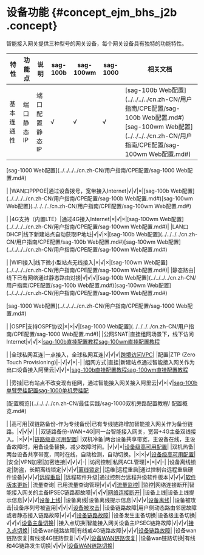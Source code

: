 # 设备功能 {#concept_ejm_bhs_j2b .concept}

智能接入网关提供三种型号的网关设备，每个网关设备具有独特的功能特性。

|特性|功能点|说明|sag-100b|sag-100wm|sag-1000|相关文档|
|--|---|--|--------|---------|--------|----|
|基本连通性|端口静态IP|端口配置静态IP|√|√|√|[sag-100b Web配置](../../../../cn.zh-CN/用户指南/CPE配置/sag-100b Web配置.md#)[sag-100wm Web配置](../../../../cn.zh-CN/用户指南/CPE配置/sag-100wm Web配置.md#)

[sag-1000 Web配置](../../../../cn.zh-CN/用户指南/CPE配置/sag-1000 Web配置.md#)

|
|WAN口PPPOE|通过设备拨号，宽带接入Internet|√|√|×|[sag-100b Web配置](../../../../cn.zh-CN/用户指南/CPE配置/sag-100b Web配置.md#)[sag-100wm Web配置](../../../../cn.zh-CN/用户指南/CPE配置/sag-100wm Web配置.md#)

|
|4G支持（内置LTE）|通过4G接入Internet|×|√|×|[sag-100wm Web配置](../../../../cn.zh-CN/用户指南/CPE配置/sag-100wm Web配置.md#)|
|LAN口DHCP|线下新建站点自动获取IP地址|√|√|×|[sag-100b Web配置](../../../../cn.zh-CN/用户指南/CPE配置/sag-100b Web配置.md#)[sag-100wm Web配置](../../../../cn.zh-CN/用户指南/CPE配置/sag-100wm Web配置.md#)

|
|WIFI接入|线下微小型站点无线接入|×|√|×|[sag-100wm Web配置](../../../../cn.zh-CN/用户指南/CPE配置/sag-100wm Web配置.md#)|
|静态路由|线下已有网络通过静态路由对接|√|√|√|[sag-100b Web配置](../../../../cn.zh-CN/用户指南/CPE配置/sag-100b Web配置.md#)[sag-100wm Web配置](../../../../cn.zh-CN/用户指南/CPE配置/sag-100wm Web配置.md#)

[sag-1000 Web配置](../../../../cn.zh-CN/用户指南/CPE配置/sag-1000 Web配置.md#)

|
|OSPF|支持OSPF协议|×|×|√|[sag-1000 Web配置](../../../../cn.zh-CN/用户指南/CPE配置/sag-1000 Web配置.md#)|
|公网SNAT|直挂组网场景下，线下访问Internet|√|√|×|[sag-100b直挂配置教程](../../../../cn.zh-CN/最佳实践/sag-100b直挂配置教程.md#)[sag-100wm直挂配置教程](../../../../cn.zh-CN/最佳实践/sag-100wm直挂配置教程.md#)

|
|全球私网互连|一点接入，全球私网互连|√|√|√|[跨境访问VPC](../../../../cn.zh-CN/最佳实践/跨境访问VPC.md#)|
|配置|ZTP \(Zero Touch Provisioning\)|-|√|√|×|-|
|组网方式|直挂|新建站点通过智能接入网关作为出口设备接入阿里云|√|√|×|[sag-100b直挂配置教程](../../../../cn.zh-CN/最佳实践/sag-100b直挂配置教程.md#)[sag-100wm直挂配置教程](../../../../cn.zh-CN/最佳实践/sag-100wm直挂配置教程.md#)

|
|旁挂|已有站点不改变现有组网，通过智能接入网关接入阿里云|√|×|√|[sag-100b单臂旁挂配置](../../../../cn.zh-CN/最佳实践/sag-100b单臂旁挂配置.md#)[sag-1000单机旁挂配](../../../../cn.zh-CN/.md#)

[配置概览](../../../../cn.zh-CN/最佳实践/sag-1000双机旁路配置教程/ 配置概览.md#)

|
|高可用|双链路备份-作为专线备份|已有专线链路增加智能接入网关作为备份链路。|√|√|√| |
|双链路备份-WAN+4G|同一台智能接入网关，宽带+4G主备双线接入。|×|√|×|[链路级高可用配置](../../../../cn.zh-CN/用户指南/控制台配置/管理智能接入网关实例/链路级高可用配置.md#)|
|双机冷备|两台设备共享带宽，主设备在线，主设备故障时，用备设备替换，减少故障时间。|√|√|×|[设备级高可用配置](../../../../cn.zh-CN/用户指南/控制台配置/管理智能接入网关实例/设备级高可用配置.md#)|
|双机热备|两台设备共享带宽，同时在线，自动检测，自动切换。|×|×|√|[设备级高可用配置](../../../../cn.zh-CN/用户指南/控制台配置/管理智能接入网关实例/设备级高可用配置.md#)|
|安全|VPN加密|加密连接|√|√|√|-|
|访问控制|私网ACL管理|×|×|√|-|
|设备离线锁定|防盗，长期离线锁定|√|√|√|[离线锁定](../../../../cn.zh-CN/用户指南/控制台配置/管理智能接入网关实例/离线锁定.md#)|
|运维|远程重启|通过控制台远程重启硬件设备|√|√|√|[远程重启](../../../../cn.zh-CN/用户指南/控制台配置/管理智能接入网关实例/远程重启.md#)|
|远程软件升级|通过控制台远程升级软件版本|√|√|√|[软件版本更新](../../../../cn.zh-CN/用户指南/控制台配置/管理智能接入网关实例/软件版本更新.md#)|
|流量查询| 已用流量查询管理|√|√|√|[流量监控](../../../../cn.zh-CN/故障处理/告警管理/流量监控.md#)|
|监控|网络连接断开|智能接入网关的主备IPSEC链路都故障|√|√|√|[网络连接断开](../../../../cn.zh-CN/故障处理/告警管理/网络连接断开.md#)|
|设备上线|设备上线提示信息|√|√|√|[设备上线](../../../../cn.zh-CN/故障处理/告警管理/设备上线.md#)|
|设备离线|设备离线提示信息|√|√|√|[设备离线](../../../../cn.zh-CN/故障处理/告警管理/设备离线.md#)|
|设备被攻击|设备序列号被盗用|√|√|√|[设备被攻击](../../../../cn.zh-CN/故障处理/告警管理/设备被攻击.md#)|
|设备链路故障|用户侧动态路由邻居故障或者静态接入链路故障|√|√|√|[设备链路故障](../../../../cn.zh-CN/故障处理/告警管理/设备链路故障.md#)|
|设备发生主备切换|设备级主备切换|√|√|√|[设备主备切换](../../../../cn.zh-CN/故障处理/告警管理/设备主备切换.md#)|
|接入点切换|智能接入网关设备主IPSEC链路故障|√|√|√|[接入点切换](../../../../cn.zh-CN/故障处理/告警管理/接入点切换.md#)|
|设备wan链路故障|有线或4G链路故障|√|√|√|[设备链路故障](../../../../cn.zh-CN/故障处理/告警管理/设备链路故障.md#)|
|设备wan链路恢复|有线或4G链路恢复|√|√|√|[设备WAN链路恢复](../../../../cn.zh-CN/故障处理/告警管理/设备WAN链路恢复.md#)|
|设备wan链路切换|有线和4G链路发生切换|√|√|√|[设备WAN链路切换](../../../../cn.zh-CN/故障处理/告警管理/设备WAN链路切换.md#)|

